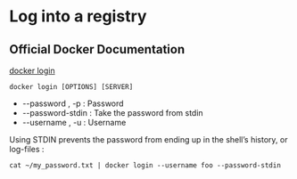 # Log into a registry

## Official Docker Documentation
[docker login](https://docs.docker.com/engine/reference/commandline/login/)  

```docker login [OPTIONS] [SERVER]```

- --password , -p	:	Password
- --password-stdin	:	Take the password from stdin
- --username , -u	:	Username



Using STDIN prevents the password from ending up in the shell’s history, or log-files :

```cat ~/my_password.txt | docker login --username foo --password-stdin```